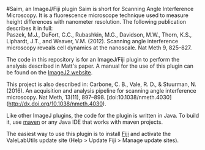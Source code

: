 #Saim, an ImageJ/Fiji plugin
Saim is short for Scanning Angle Interference Microscopy.  It is a fluorescence microscope technique used 
to measure height differences with nanometer resolution.  The following publication describes it in full:  
Paszek, M.J., DuFort, C.C., Rubashkin, M.G., Davidson, M.W., Thorn, K.S., Liphardt, J.T., and Weaver, V.M. (2012). 
Scanning angle interference microscopy reveals cell dynamics at the nanoscale. Nat Meth 9, 825–827.

The code in this repository is for an ImageJ/Fiji plugin to perform the analysis described in Matt's paper.  A manual for the use of this plugin can be found on the [ImageJ2 website](http://imagej.net/Saim).   

This project is also described in: Carbone, C. B., Vale, R. D., & Stuurman, N. (2016). An acquisition and analysis pipeline for scanning angle interference microscopy. Nat Meth, 13(11), 897–898. [doi:10.1038/nmeth.4030] (http://dx.doi.org/10.1038/nmeth.4030).

Like other ImageJ plugins, the code for the plugin is written in Java.  To build it, use [maven](https://maven.apache.org) or any Java IDE that works with maven projects.

The easiest way to use this plugin is to install [Fiji](http://imagej.net/Fiji/Downloads) and activate the ValeLabUtils update site (Help > Update Fiji > Manage update sites).  

